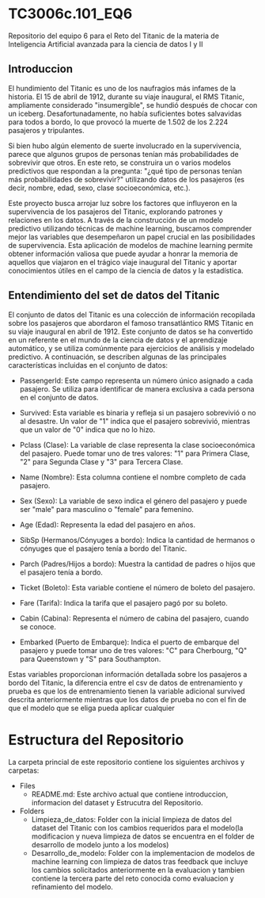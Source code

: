# TC3006c.101_EQ6
Repositorio del equipo 6 para el Reto del Titanic de la materia de Inteligencia Artificial avanzada para la ciencia de datos I y II
## Introduccion
El hundimiento del Titanic es uno de los naufragios más infames de la historia. El 15 de abril de 1912, durante su viaje inaugural, el RMS Titanic, ampliamente considerado "insumergible", se hundió después de chocar con un iceberg. Desafortunadamente, no había suficientes botes salvavidas para todos a bordo, lo que provocó la muerte de 1.502 de los 2.224 pasajeros y tripulantes.

Si bien hubo algún elemento de suerte involucrado en la supervivencia, parece que algunos grupos de personas tenían más probabilidades de sobrevivir que otros. En este reto, se construira un o varios modelos predictivos que respondan a la pregunta: "¿qué tipo de personas tenían más probabilidades de sobrevivir?" utilizando datos de los pasajeros (es decir, nombre, edad, sexo, clase socioeconómica, etc.).

Este proyecto busca arrojar luz sobre los factores que influyeron en la supervivencia de los pasajeros del Titanic, explorando patrones y relaciones en los datos. A través de la construcción de un modelo predictivo utilizando técnicas de machine learning, buscamos comprender mejor las variables que desempeñaron un papel crucial en las posibilidades de supervivencia. Esta aplicación de modelos de machine learning permite obtener información valiosa que puede ayudar a honrar la memoria de aquellos que viajaron en el trágico viaje inaugural del Titanic y aportar conocimientos útiles en el campo de la ciencia de datos y la estadística.
## Entendimiento del set de datos del Titanic
El conjunto de datos del Titanic es una colección de información recopilada sobre los pasajeros que abordaron el famoso transatlántico RMS Titanic en su viaje inaugural en abril de 1912. Este conjunto de datos se ha convertido en un referente en el mundo de la ciencia de datos y el aprendizaje automático, y se utiliza comúnmente para ejercicios de análisis y modelado predictivo. A continuación, se describen algunas de las principales características incluidas en el conjunto de datos:

- PassengerId: Este campo representa un número único asignado a cada pasajero. Se utiliza para identificar de manera exclusiva a cada persona en el conjunto de datos.

- Survived: Esta variable es binaria y refleja si un pasajero sobrevivió o no al desastre. Un valor de "1" indica que el pasajero sobrevivió, mientras que un valor de "0" indica que no lo hizo.

- Pclass (Clase): La variable de clase representa la clase socioeconómica del pasajero. Puede tomar uno de tres valores: "1" para Primera Clase, "2" para Segunda Clase y "3" para Tercera Clase.

- Name (Nombre): Esta columna contiene el nombre completo de cada pasajero.

- Sex (Sexo): La variable de sexo indica el género del pasajero y puede ser "male" para masculino o "female" para femenino.

- Age (Edad): Representa la edad del pasajero en años.

- SibSp (Hermanos/Cónyuges a bordo): Indica la cantidad de hermanos o cónyuges que el pasajero tenía a bordo del Titanic.

- Parch (Padres/Hijos a bordo): Muestra la cantidad de padres o hijos que el pasajero tenía a bordo.

- Ticket (Boleto): Esta variable contiene el número de boleto del pasajero.

- Fare (Tarifa): Indica la tarifa que el pasajero pagó por su boleto.

- Cabin (Cabina): Representa el número de cabina del pasajero, cuando se conoce.

- Embarked (Puerto de Embarque): Indica el puerto de embarque del pasajero y puede tomar uno de tres valores: "C" para Cherbourg, "Q" para Queenstown y "S" para Southampton.

Estas variables proporcionan información detallada sobre los pasajeros a bordo del Titanic, la diferencia entre el csv de datos de entrenamiento y prueba es que los de entrenamiento tienen la variable adicional survived descrita anteriormente mientras que los datos de prueba no con el fin de que el modelo que se eliga pueda aplicar cualquier 
# Estructura del Repositorio 
La carpeta princial  de este repositorio contiene los siguientes archivos y carpetas:

- Files
   - README.md: Este archivo actual que contiene introduccion, informacion del dataset y Estrucutra del Repositorio.
- Folders
   - Limpieza_de_datos: Folder con la inicial limpieza de datos del dataset del Titanic con los cambios requeridos para el modelo(la modificacion y nueva limpieza de datos se encuentra en el folder de desarrollo de modelo junto a los modelos)
   - Desarrollo_de_modelo: Folder con la implementacion de modelos de machine learning con limpieza de datos tras feedback que incluye los cambios solicitados anteriormente en la evaluacion y tambien contiene la tercera parte del reto conocida como evaluacion y refinamiento del modelo.

